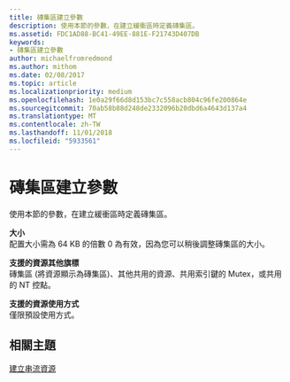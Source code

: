 ```yaml
---
title: 磚集區建立參數
description: 使用本節的參數，在建立緩衝區時定義磚集區。
ms.assetid: FDC1AD88-BC41-49EE-881E-F21743D407DB
keywords:
- 磚集區建立參數
author: michaelfromredmond
ms.author: mithom
ms.date: 02/08/2017
ms.topic: article
ms.localizationpriority: medium
ms.openlocfilehash: 1e0a29f66d8d153bc7c558acb804c96fe200864e
ms.sourcegitcommit: 70ab58b88d248de2332096b20dbd6a4643d137a4
ms.translationtype: MT
ms.contentlocale: zh-TW
ms.lasthandoff: 11/01/2018
ms.locfileid: "5933561"
---
```

# <a name="tile-pool-creation-parameters"></a>磚集區建立參數


使用本節的參數，在建立緩衝區時定義磚集區。

<span id="Size"></span><span id="size"></span><span id="SIZE"></span>**大小**  
配置大小需為 64 KB 的倍數 0 為有效，因為您可以稍後調整磚集區的大小。

<span id="Supported_Resource_Misc_Flags"></span><span id="supported_resource_misc_flags"></span><span id="SUPPORTED_RESOURCE_MISC_FLAGS"></span>**支援的資源其他旗標**  
磚集區 (將資源顯示為磚集區)、其他共用的資源、共用索引鍵的 Mutex，或共用的 NT 控點。

<span id="Supported_Resource_Usage"></span><span id="supported_resource_usage"></span><span id="SUPPORTED_RESOURCE_USAGE"></span>**支援的資源使用方式**  
僅限預設使用方式。

## <a name="span-idrelated-topicsspanrelated-topics"></a><span id="related-topics"></span>相關主題


[建立串流資源](creating-streaming-resources.md)

 

 




